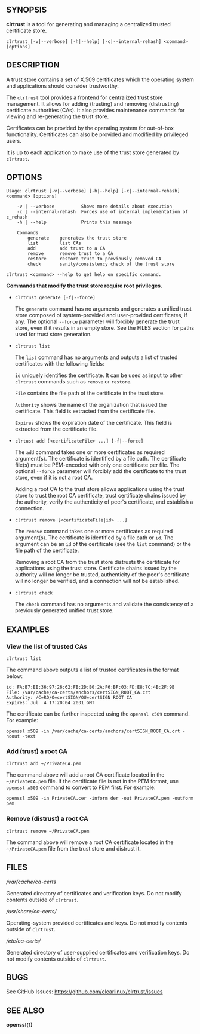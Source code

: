 ## SYNOPSIS

**clrtrust** is a tool for generating and managing a centralized trusted
certificate store.

`clrtrust [-v|--verbose] [-h|--help] [-c|--internal-rehash] <command> [options]`

## DESCRIPTION

A trust store contains a set of X.509 certificates which the operating system
and applications should consider trustworthy. 

The `clrtrust` tool provides a frontend for centralized trust store management.
It allows for adding (trusting) and removing (distrusting) certificate
authorities (CAs). It also provides maintenance commands for viewing and
re-generating the trust store.

Certificates can be provided by the operating system for out-of-box
functionality. Certificates can also be provided and modified by privileged
users.

It is up to each application to make use of the trust store generated by
`clrtrust`.

## OPTIONS

```
Usage: clrtrust [-v|--verbose] [-h|--help] [-c|--internal-rehash] <command> [options]

    -v | --verbose          Shows more details about execution
    -c | --internal-rehash  Forces use of internal implementation of c_rehash
    -h | --help             Prints this message

    Commands
        generate    generates the trust store
        list        list CAs
        add         add trust to a CA
        remove      remove trust to a CA
        restore     restore trust to previously removed CA
        check       sanity/consistency check of the trust store

clrtrust <command> --help to get help on specific command.
```

**Commands that modify the trust store require root privileges.**

- `clrtrust generate [-f|--force]`

  The `generate` command has no arguments and generates a unified trust store
  composed of system-provided and user-provided certificates, if any. The
  optional `--force` parameter will forcibly generate the trust store, even if
  it results in an empty store. See the FILES section for paths used for trust
  store generation.


- `clrtrust list`

  The `list` command has no arguments and outputs a list of trusted certificates
  with the following fields:

  `id` uniquely identifies the certificate. It can be used as input to other
  `clrtrust` commands such as  `remove` or `restore`.

  `File`  contains the file path of the certificate in the trust store. 

  `Authority` shows the name of the organization that issued the certificate.
    This field is extracted from the certificate file.

  `Expires` shows the expiration date of the certificate. This field is
    extracted from the certificate file.



- `clrtust add [<certificateFile> ...] [-f|--force]` 

  The `add` command takes one or more certificates as required argument(s). The
  certificate is identified by a file path. The certificate file(s) must be
  PEM-encoded with only one certificate per file. The optional `--force`
  parameter will forcibly add the certificate to the trust store, even if it is
  not a root CA. 

  Adding a root CA to the trust store allows applications using the trust store
  to trust the root CA certificate, trust certificate chains issued by the
  authority, verify the authenticity of peer's certificate, and establish a
  connection.
  


- `clrtrust remove [<certificateFile|id> ...]`

  The `remove` command takes one or more certificates as required argument(s).
  The certificate is identified by a file path or `id`. The argument can be an
  `id` of the certificate (see the `list` command) or the file path of the
  certificate.

  Removing a root CA from the trust store distrusts the certificate for
  applications using the trust store. Certificate chains issued by the
  authority will no longer be trusted, authenticity of the peer's certificate
  will no longer be verified, and a connection will not be established.



- `clrtrust check`

  The `check` command has no arguments and validate the consistency of a
  previously generated unified trust store.


## EXAMPLES

### View the list of trusted CAs

`clrtrust list`

The command above outputs a list of trusted certificates in the format below:

  ```
  id: FA:B7:EE:36:97:26:62:FB:2D:B0:2A:F6:BF:03:FD:E8:7C:4B:2F:9B
  File: /var/cache/ca-certs/anchors/certSIGN_ROOT_CA.crt
  Authority: /C=RO/O=certSIGN/OU=certSIGN ROOT CA
  Expires: Jul  4 17:20:04 2031 GMT
  ```

The certificate can be further inspected using the `openssl x509` command. For
example:

  ```
  openssl x509 -in /var/cache/ca-certs/anchors/certSIGN_ROOT_CA.crt -noout -text
  ```

### Add (trust) a root CA

`clrtrust add ~/PrivateCA.pem`

The command above will add a root CA certificate located in the
`~/PrivateCA.pem` file. If the certificate file is not in the PEM format, use
`openssl x509` command to convert to PEM first. For example:

  ```
  openssl x509 -in PrivateCA.cer -inform der -out PrivateCA.pem -outform pem
  ```

### Remove (distrust) a root CA

`clrtrust remove ~/PrivateCA.pem`

The command above will remove a root CA certificate located in the
`~/PrivateCA.pem` file from the trust store and distrust it.


## FILES

*/var/cache/ca-certs*

  Generated directory of certificates and verification keys. Do not modify
  contents outside of `clrtrust`.

*/usr/share/ca-certs/*

  Operating-system provided certificates and keys. Do not modify contents
  outside of `clrtrust`.

*/etc/ca-certs/*

  Generated directory of user-supplied certificates and verification keys. Do
  not modify contents outside of `clrtrust`.

## BUGS

See GitHub Issues: <https://github.com/clearlinux/clrtrust/issues>


## SEE ALSO

**openssl(1)**
